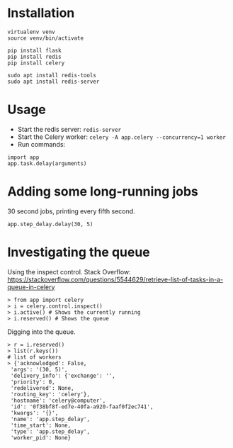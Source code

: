 # Installation

```
virtualenv venv
source venv/bin/activate

pip install flask
pip install redis
pip install celery

sudo apt install redis-tools
sudo apt install redis-server
```

# Usage

* Start the redis server: `redis-server`
* Start the Celery worker: `celery -A app.celery --concurrency=1 worker`
* Run commands:

```
import app
app.task.delay(arguments)
```

# Adding some long-running jobs

30 second jobs, printing every fifth second.

```
app.step_delay.delay(30, 5)
```

# Investigating the queue

Using the inspect control. Stack Overflow: https://stackoverflow.com/questions/5544629/retrieve-list-of-tasks-in-a-queue-in-celery

```
> from app import celery
> i = celery.control.inspect()
> i.active() # Shows the currently running
> i.reserved() # Shows the queue
```

Digging into the queue.

```
> r = i.reserved()
> list(r.keys())
# list of workers
> {'acknowledged': False,
 'args': '(30, 5)',
 'delivery_info': {'exchange': '',
 'priority': 0,
 'redelivered': None,
 'routing_key': 'celery'},
 'hostname': 'celery@computer',
 'id': '0f38bf8f-ed7e-40fa-a920-faaf0f2ec741',
 'kwargs': '{}',
 'name': 'app.step_delay',
 'time_start': None,
 'type': 'app.step_delay',
 'worker_pid': None}
```



